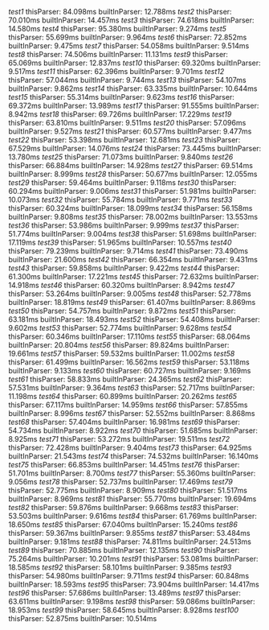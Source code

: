 *test1*
thisParser: 84.098ms
builtInParser: 12.788ms
*test2*
thisParser: 70.010ms
builtInParser: 14.457ms
*test3*
thisParser: 74.618ms
builtInParser: 14.580ms
*test4*
thisParser: 95.380ms
builtInParser: 9.274ms
*test5*
thisParser: 55.699ms
builtInParser: 9.964ms
*test6*
thisParser: 72.852ms
builtInParser: 9.475ms
*test7*
thisParser: 54.058ms
builtInParser: 9.514ms
*test8*
thisParser: 74.506ms
builtInParser: 11.131ms
*test9*
thisParser: 65.069ms
builtInParser: 12.837ms
*test10*
thisParser: 69.320ms
builtInParser: 9.517ms
*test11*
thisParser: 62.396ms
builtInParser: 9.701ms
*test12*
thisParser: 57.044ms
builtInParser: 9.744ms
*test13*
thisParser: 54.107ms
builtInParser: 9.862ms
*test14*
thisParser: 63.335ms
builtInParser: 10.644ms
*test15*
thisParser: 55.314ms
builtInParser: 9.623ms
*test16*
thisParser: 69.372ms
builtInParser: 13.989ms
*test17*
thisParser: 91.555ms
builtInParser: 8.942ms
*test18*
thisParser: 69.726ms
builtInParser: 17.229ms
*test19*
thisParser: 63.810ms
builtInParser: 9.511ms
*test20*
thisParser: 57.096ms
builtInParser: 9.527ms
*test21*
thisParser: 60.577ms
builtInParser: 9.477ms
*test22*
thisParser: 53.398ms
builtInParser: 12.681ms
*test23*
thisParser: 67.529ms
builtInParser: 14.076ms
*test24*
thisParser: 73.445ms
builtInParser: 13.780ms
*test25*
thisParser: 71.073ms
builtInParser: 9.840ms
*test26*
thisParser: 66.884ms
builtInParser: 14.928ms
*test27*
thisParser: 69.514ms
builtInParser: 8.999ms
*test28*
thisParser: 50.677ms
builtInParser: 12.055ms
*test29*
thisParser: 59.464ms
builtInParser: 9.118ms
*test30*
thisParser: 60.294ms
builtInParser: 9.006ms
*test31*
thisParser: 51.981ms
builtInParser: 10.073ms
*test32*
thisParser: 55.784ms
builtInParser: 9.771ms
*test33*
thisParser: 60.324ms
builtInParser: 18.099ms
*test34*
thisParser: 56.158ms
builtInParser: 9.808ms
*test35*
thisParser: 78.002ms
builtInParser: 13.553ms
*test36*
thisParser: 53.986ms
builtInParser: 9.999ms
*test37*
thisParser: 51.774ms
builtInParser: 9.004ms
*test38*
thisParser: 51.698ms
builtInParser: 17.119ms
*test39*
thisParser: 51.965ms
builtInParser: 10.557ms
*test40*
thisParser: 79.239ms
builtInParser: 9.714ms
*test41*
thisParser: 73.490ms
builtInParser: 21.600ms
*test42*
thisParser: 66.354ms
builtInParser: 9.431ms
*test43*
thisParser: 59.858ms
builtInParser: 9.422ms
*test44*
thisParser: 61.300ms
builtInParser: 17.221ms
*test45*
thisParser: 72.632ms
builtInParser: 14.918ms
*test46*
thisParser: 60.320ms
builtInParser: 8.942ms
*test47*
thisParser: 53.264ms
builtInParser: 9.005ms
*test48*
thisParser: 52.778ms
builtInParser: 18.819ms
*test49*
thisParser: 61.407ms
builtInParser: 8.869ms
*test50*
thisParser: 54.757ms
builtInParser: 9.872ms
*test51*
thisParser: 63.181ms
builtInParser: 18.493ms
*test52*
thisParser: 54.408ms
builtInParser: 9.602ms
*test53*
thisParser: 52.774ms
builtInParser: 9.628ms
*test54*
thisParser: 60.346ms
builtInParser: 17.110ms
*test55*
thisParser: 68.064ms
builtInParser: 20.804ms
*test56*
thisParser: 89.824ms
builtInParser: 19.661ms
*test57*
thisParser: 59.532ms
builtInParser: 11.002ms
*test58*
thisParser: 61.499ms
builtInParser: 16.562ms
*test59*
thisParser: 53.118ms
builtInParser: 9.133ms
*test60*
thisParser: 60.727ms
builtInParser: 9.169ms
*test61*
thisParser: 58.833ms
builtInParser: 24.365ms
*test62*
thisParser: 57.531ms
builtInParser: 9.364ms
*test63*
thisParser: 52.717ms
builtInParser: 11.198ms
*test64*
thisParser: 60.899ms
builtInParser: 20.262ms
*test65*
thisParser: 67.117ms
builtInParser: 14.959ms
*test66*
thisParser: 57.855ms
builtInParser: 8.996ms
*test67*
thisParser: 52.552ms
builtInParser: 8.868ms
*test68*
thisParser: 57.404ms
builtInParser: 16.981ms
*test69*
thisParser: 54.734ms
builtInParser: 8.922ms
*test70*
thisParser: 51.685ms
builtInParser: 8.925ms
*test71*
thisParser: 53.272ms
builtInParser: 19.511ms
*test72*
thisParser: 72.428ms
builtInParser: 9.404ms
*test73*
thisParser: 64.925ms
builtInParser: 21.543ms
*test74*
thisParser: 74.532ms
builtInParser: 16.140ms
*test75*
thisParser: 66.853ms
builtInParser: 14.451ms
*test76*
thisParser: 51.701ms
builtInParser: 8.700ms
*test77*
thisParser: 55.360ms
builtInParser: 9.056ms
*test78*
thisParser: 52.737ms
builtInParser: 17.469ms
*test79*
thisParser: 52.775ms
builtInParser: 8.909ms
*test80*
thisParser: 51.517ms
builtInParser: 8.969ms
*test81*
thisParser: 55.770ms
builtInParser: 19.694ms
*test82*
thisParser: 59.876ms
builtInParser: 9.668ms
*test83*
thisParser: 53.503ms
builtInParser: 9.616ms
*test84*
thisParser: 61.769ms
builtInParser: 18.650ms
*test85*
thisParser: 67.040ms
builtInParser: 15.240ms
*test86*
thisParser: 59.367ms
builtInParser: 9.855ms
*test87*
thisParser: 53.484ms
builtInParser: 9.181ms
*test88*
thisParser: 74.811ms
builtInParser: 24.513ms
*test89*
thisParser: 70.885ms
builtInParser: 12.135ms
*test90*
thisParser: 75.264ms
builtInParser: 10.201ms
*test91*
thisParser: 53.081ms
builtInParser: 18.585ms
*test92*
thisParser: 58.101ms
builtInParser: 9.385ms
*test93*
thisParser: 54.980ms
builtInParser: 9.711ms
*test94*
thisParser: 60.848ms
builtInParser: 18.593ms
*test95*
thisParser: 73.904ms
builtInParser: 14.417ms
*test96*
thisParser: 57.686ms
builtInParser: 13.489ms
*test97*
thisParser: 63.611ms
builtInParser: 9.198ms
*test98*
thisParser: 59.086ms
builtInParser: 18.953ms
*test99*
thisParser: 58.645ms
builtInParser: 8.928ms
*test100*
thisParser: 52.875ms
builtInParser: 10.514ms
```
